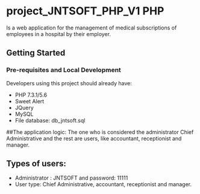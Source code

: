 # project_JNTSOFT_PHP_V1 PHP 
Is a web application for the management of medical subscriptions of employees in a hospital by their employer.

## Getting Started

### Pre-requisites and Local Development

Developers using this project should already have:

- PHP 7.3.1/5.6
- Sweet Alert
- JQuery
- MySQL
- File database: db_jntsoft.sql

##The application logic:
The one who is considered the administrator Chief Administrative and the rest are users, like accountant, receptionist and manager.
## Types of users:
- Administrator : JNTSOFT and password: 11111
- User type: Chief Administrative, accountant, receptionist and manager.
